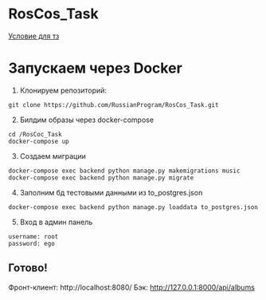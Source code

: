 # RosCos_Task
[Условие для тз](main.pdf)

# Запускаем через Docker
1) Клонируем репозиторий:
```
git clone https://github.com/RussianProgram/RosCos_Task.git
```

2) Билдим образы через docker-compose
```
cd /RosCoc_Task
docker-compose up
```
3) Создаем миграции
```
docker-compose exec backend python manage.py makemigrations music
docker-compose exec backend python manage.py migrate
```
4) Заполним бд тестовыми данными из to_postgres.json
```
docker-compose exec backend python manage.py loaddata to_postgres.json
```
5) Вход в админ панель
```
username: root
password: ego
```

## Готово! 
Фронт-клиент: http://localhost:8080/
Бэк: http://127.0.0.1:8000/api/albums
